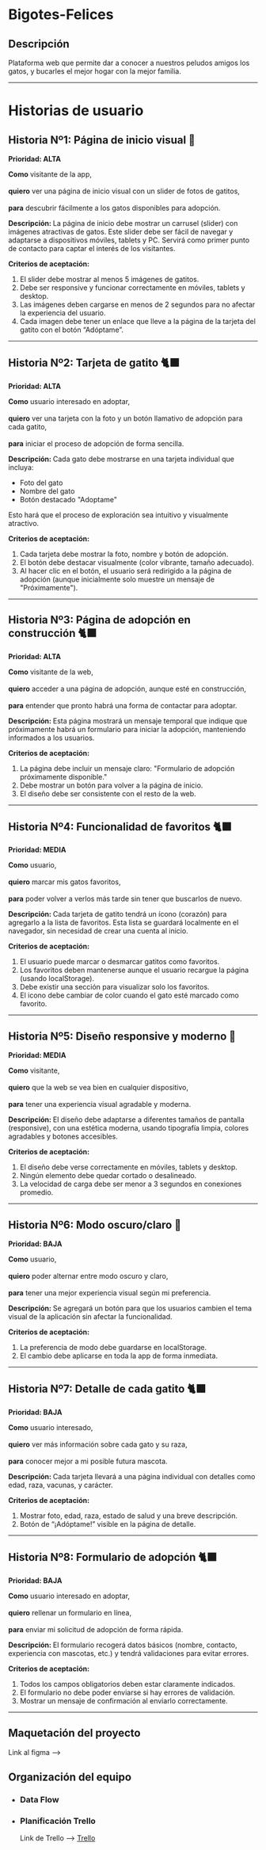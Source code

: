 <h1>Bigotes-Felices</h1>

<h2>Descripción</h2>
<p>Plataforma web que permite dar a conocer a nuestros peludos amigos los gatos, y bucarles el mejor hogar con la mejor familia.</p>
<hr />

<h1>Historias de usuario</h1>

<h2>Historia Nº1: Página de inicio visual 🚀</h2>

<p><strong>Prioridad: ALTA</strong></p>

<p>
  <strong>Como</strong> visitante de la app, <br><br>
  <strong>quiero</strong> ver una página de inicio visual con un slider de fotos de gatitos, <br><br>
  <strong>para</strong> descubrir fácilmente a los gatos disponibles para adopción.
</p>

<p><strong>Descripción: </strong>La página de inicio debe mostrar un carrusel (slider) con imágenes atractivas de gatos. Este slider debe ser fácil de navegar y adaptarse a dispositivos móviles, tablets y PC. Servirá como primer punto de contacto para captar el interés de los visitantes.</p>

<p><strong>Criterios de aceptación: </strong></p>
<ol>
  <li>El slider debe mostrar al menos 5 imágenes de gatitos.</li>
  <li>Debe ser responsive y funcionar correctamente en móviles, tablets y desktop.</li>
  <li>Las imágenes deben cargarse en menos de 2 segundos para no afectar la experiencia del usuario.</li>
  <li>Cada imagen debe tener un enlace que lleve a la página de la tarjeta del gatito con el botón “Adóptame”.</li>
</ol>

<hr />

<h2>Historia Nº2: Tarjeta de gatito 🐈‍⬛</h2>

<p><strong>Prioridad: ALTA</strong></p>

<p>
  <strong>Como</strong> usuario interesado en adoptar, <br><br>
  <strong>quiero</strong> ver una tarjeta con la foto y un botón llamativo de adopción para cada gatito, <br><br>
  <strong>para</strong> iniciar el proceso de adopción de forma sencilla.
</p>

<p><strong>Descripción: </strong>Cada gato debe mostrarse en una tarjeta individual que incluya:</p>
<ul>
  <li>Foto del gato</li>
  <li>Nombre del gato</li>
  <li>Botón destacado "Adoptame"</li>
</ul>
<p>Esto hará que el proceso de exploración sea intuitivo y visualmente atractivo.</p>

<p><strong>Criterios de aceptación: </strong></p>
<ol>
  <li>Cada tarjeta debe mostrar la foto, nombre y botón de adopción.</li>
  <li>El botón debe destacar visualmente (color vibrante, tamaño adecuado).</li>
  <li>Al hacer clic en el botón, el usuario será redirigido a la página de adopción (aunque inicialmente solo muestre un mensaje de "Próximamente").</li>
</ol>

<hr />

<h2>Historia Nº3: Página de adopción en construcción 🐈‍⬛</h2>

<p><strong>Prioridad: ALTA</strong></p>

<p>
  <strong>Como</strong> visitante de la web, <br><br>
  <strong>quiero</strong> acceder a una página de adopción, aunque esté en construcción, <br><br>
  <strong>para</strong> entender que pronto habrá una forma de contactar para adoptar.
</p>

<p><strong>Descripción: </strong>Esta página mostrará un mensaje temporal que indique que próximamente habrá un formulario para iniciar la adopción, manteniendo informados a los usuarios.</p>

<p><strong>Criterios de aceptación: </strong></p>
<ol>
  <li>La página debe incluir un mensaje claro: "Formulario de adopción próximamente disponible."</li>
  <li>Debe mostrar un botón para volver a la página de inicio.</li>
  <li>El diseño debe ser consistente con el resto de la web.</li>
</ol>

<hr />

<h2>Historia Nº4: Funcionalidad de favoritos 🐈‍⬛</h2>

<p><strong>Prioridad: MEDIA</strong></p>

<p>
  <strong>Como</strong> usuario, <br><br>
  <strong>quiero</strong> marcar mis gatos favoritos, <br><br>
  <strong>para</strong> poder volver a verlos más tarde sin tener que buscarlos de nuevo.
</p>

<p><strong>Descripción: </strong>Cada tarjeta de gatito tendrá un ícono (corazón) para agregarlo a la lista de favoritos. Esta lista se guardará localmente en el navegador, sin necesidad de crear una cuenta al inicio.</p>

<p><strong>Criterios de aceptación: </strong></p>
<ol>
  <li>El usuario puede marcar o desmarcar gatitos como favoritos.</li>
  <li>Los favoritos deben mantenerse aunque el usuario recargue la página (usando localStorage).</li>
  <li>Debe existir una sección para visualizar solo los favoritos.</li>
  <li>El icono debe cambiar de color cuando el gato esté marcado como favorito.</li>
</ol>

<hr />

<h2>Historia Nº5: Diseño responsive y moderno 🎨</h2>

<p><strong>Prioridad: MEDIA</strong></p>

<p>
  <strong>Como</strong> visitante, <br><br>
  <strong>quiero</strong> que la web se vea bien en cualquier dispositivo, <br><br>
  <strong>para</strong> tener una experiencia visual agradable y moderna.
</p>

<p><strong>Descripción: </strong>El diseño debe adaptarse a diferentes tamaños de pantalla (responsive), con una estética moderna, usando tipografía limpia, colores agradables y botones accesibles.</p>

<p><strong>Criterios de aceptación: </strong></p>
<ol>
  <li>El diseño debe verse correctamente en móviles, tablets y desktop.</li>
  <li>Ningún elemento debe quedar cortado o desalineado.</li>
  <li>La velocidad de carga debe ser menor a 3 segundos en conexiones promedio.</li>
</ol>

<hr />

<h2>Historia Nº6: Modo oscuro/claro 🎨</h2>

<p><strong>Prioridad: BAJA</strong></p>

<p>
  <strong>Como</strong> usuario, <br><br>
  <strong>quiero</strong> poder alternar entre modo oscuro y claro, <br><br>
  <strong>para</strong> tener una mejor experiencia visual según mi preferencia.
</p>

<p><strong>Descripción: </strong>Se agregará un botón para que los usuarios cambien el tema visual de la aplicación sin afectar la funcionalidad.</p>

<p><strong>Criterios de aceptación: </strong></p>
<ol>
  <li>La preferencia de modo debe guardarse en localStorage.</li>
  <li>El cambio debe aplicarse en toda la app de forma inmediata.</li>
</ol>

<hr />

<h2>Historia Nº7: Detalle de cada gatito 🐈‍⬛</h2>

<p><strong>Prioridad: BAJA</strong></p>

<p>
  <strong>Como</strong> usuario interesado, <br><br>
  <strong>quiero</strong> ver más información sobre cada gato y su raza, <br><br>
  <strong>para</strong> conocer mejor a mi posible futura mascota.
</p>

<p><strong>Descripción: </strong>Cada tarjeta llevará a una página individual con detalles como edad, raza, vacunas, y carácter.</p>

<p><strong>Criterios de aceptación: </strong></p>
<ol>
  <li>Mostrar foto, edad, raza, estado de salud y una breve descripción.</li>
  <li>Botón de “¡Adóptame!” visible en la página de detalle.</li>
</ol>

<hr />

<h2>Historia Nº8: Formulario de adopción 🐈‍⬛</h2>

<p><strong>Prioridad: BAJA</strong></p>

<p>
  <strong>Como</strong> usuario interesado en adoptar, <br><br>
  <strong>quiero</strong> rellenar un formulario en línea, <br><br>
  <strong>para</strong> enviar mi solicitud de adopción de forma rápida.
</p>

<p><strong>Descripción: </strong>El formulario recogerá datos básicos (nombre, contacto, experiencia con mascotas, etc.) y tendrá validaciones para evitar errores.</p>

<p><strong>Criterios de aceptación: </strong></p>
<ol>
  <li>Todos los campos obligatorios deben estar claramente indicados.</li>
  <li>El formulario no debe poder enviarse si hay errores de validación.</li>
  <li>Mostrar un mensaje de confirmación al enviarlo correctamente.</li>
</ol>

<hr />

<h2>Maquetación del proyecto</h2>
<p>Link al figma --> </p>

<h2>Organización del equipo</h2>
<ul>
  <li><h3>Data Flow</h3></li>

  <li>
    <h3>Planificación Trello</h3>
    <p>Link de Trello --> <a href="https://trello.com/invite/b/68bff927b207e7411f57af54/ATTIb0654ccc8d6512641054c3e367cd1775CF116375/adopta-un-gatito-inc">Trello</a></p>
  </li>
</ul>
